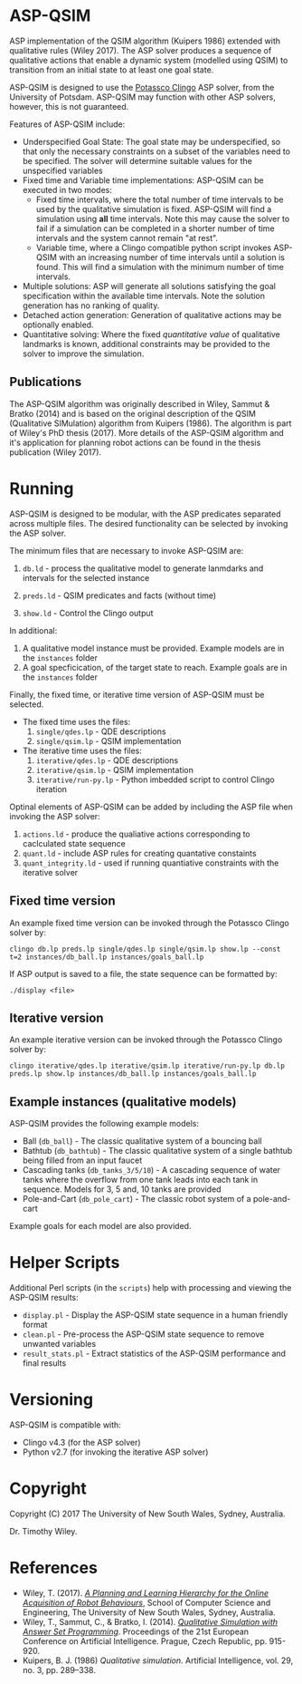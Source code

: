 # ASP-QSIM

ASP implementation of the QSIM algorithm (Kuipers 1986) extended with qualitative rules (Wiley 2017). 
The ASP solver produces a sequence of qualitative actions that enable a dynamic system (modelled using QSIM) to transition from an initial state to at least one goal state.

ASP-QSIM is designed to use the [Potassco Clingo][1] ASP solver, from the University of Potsdam.
ASP-QSIM may function with other ASP solvers, however, this is not guaranteed.

Features of ASP-QSIM include:
* Underspecified Goal State: The goal state may be underspecified, so that only the necessary constraints on a subset of the variables need to be specified. The solver will determine suitable values for the unspecified variables
* Fixed time and Variable time implementations: ASP-QSIM can be executed in two modes:
    * Fixed time intervals, where the total number of time intervals to be used by the qualitative simulation is fixed. ASP-QSIM will find a simulation using **all** time intervals. Note this may cause the solver to fail if a simulation can be completed in a shorter number of time intervals and the system cannot remain "at rest".
    * Variable time, where a Clingo compatible python script invokes ASP-QSIM with an increasing number of time intervals until a solution is found. This will find a simulation with the minimum number of time intervals.
* Multiple solutions: ASP will generate all solutions satisfying the goal specification within the available time intervals. Note the solution generation has no ranking of quality.
* Detached action generation: Generation of qualitative actions may be optionally enabled.
* Quantitative solving: Where the fixed *quantitative value* of qualitative landmarks is known, additional constraints may be provided to the solver to improve the simulation.

## Publications

The ASP-QSIM algorithm was originally described in Wiley, Sammut & Bratko (2014) and is based on the original description of the QSIM (Qualitative SIMulation) algorithm from Kuipers (1986).
The algorithm is part of Wiley's PhD thesis (2017). More details of the ASP-QSIM algorithm and it's application for planning robot actions can be found in the thesis publication (Wiley 2017).

# Running

ASP-QSIM is designed to be modular, with the ASP predicates separated across multiple files.
The desired functionality can be selected by invoking the ASP solver.

The minimum files that are necessary to invoke ASP-QSIM are:
1. ```db.ld``` - process the qualitative model to generate lanmdarks and intervals for the selected instance

1. ```preds.ld``` - QSIM predicates and facts (without time)
1. ```show.ld``` - Control the Clingo output 

In additional:
1. A qualitative model instance must be provided. Example models are in the ```instances``` folder
1. A goal specficication, of the target state to reach. Example goals are in the ```instances``` folder

Finally, the fixed time, or iterative time version of ASP-QSIM must be selected.
* The fixed time uses the files:
    1.  ```single/qdes.lp``` - QDE descriptions
    1.  ```single/qsim.lp``` - QSIM implementation
* The iterative time uses the files:
    1.  ```iterative/qdes.lp``` - QDE descriptions
    1.  ```iterative/qsim.lp``` - QSIM implementation
    1.  ```iterative/run-py.lp``` - Python imbedded script to control Clingo iteration

Optinal elements of ASP-QSIM can be added by including the ASP file when invoking the ASP solver:
1. ```actions.ld``` - produce the qualiative actions corresponding to caclculated state sequence
1. ```quant.ld``` - include ASP rules for creating quantative constaints
1. ```quant_integrity.ld``` - used if running quantiative constraints with the iterative solver


## Fixed time version

An example fixed time version can be invoked through the Potassco Clingo solver by:
```
clingo db.lp preds.lp single/qdes.lp single/qsim.lp show.lp --const t=2 instances/db_ball.lp instances/goals_ball.lp
```

If ASP output is saved to a file, the state sequence can be formatted by:
```
./display <file>
```

## Iterative version
An example iterative version can be invoked through the Potassco Clingo solver by:
```
clingo iterative/qdes.lp iterative/qsim.lp iterative/run-py.lp db.lp preds.lp show.lp instances/db_ball.lp instances/goals_ball.lp
```

## Example instances (qualitative models)
ASP-QSIM provides the following example models:
* Ball (```db_ball```) - The classic qualitative system of a bouncing ball
* Bathtub (```db_bathtub```) - The classic qualitative system of a single bathtub being filled from an input faucet
* Cascading tanks (```db_tanks_3/5/10```) - A cascading sequence of water tanks where the overflow from one tank leads into each tank in sequence. Models for 3, 5 and, 10 tanks are provided
* Pole-and-Cart (```db_pole_cart```) - The classic robot system of a pole-and-cart

Example goals for each model are also provided.

# Helper Scripts

Additional Perl scripts (in the ```scripts```) help with processing and viewing the ASP-QSIM results:
* ```display.pl``` - Display the ASP-QSIM state sequence in a human friendly format
* ```clean.pl``` - Pre-process the ASP-QSIM state sequence to remove unwanted variables
* ```result_stats.pl``` - Extract statistics of the ASP-QSIM performance and final results

# Versioning

ASP-QSIM is compatible with:
* Clingo v4.3 (for the ASP solver)
* Python v2.7 (for invoking the iterative ASP solver)

# Copyright
Copyright (C) 2017 
The University of New South Wales, Sydney, Australia.

Dr. Timothy Wiley.

# References

* Wiley, T. (2017). *[A Planning and Learning Hierarchy for the Online Acquisition of Robot Behaviours][3]*, School of Computer Science and Engineering, The University of New South Wales, Sydney, Australia.
* Wiley, T., Sammut, C., & Bratko, I. (2014). *[Qualitative Simulation with Answer Set Programming][2]*. Proceedings of the 21st European Conference on Artificial Intelligence. Prague, Czech Republic, pp. 915-920.
* Kuipers, B. J. (1986) *Qualitative simulation*. Artificial Intelligence, vol. 29, no. 3, pp. 289–338.


[1]: https://potassco.org/clingo/
[2]: http://ebooks.iospress.nl/volumearticle/37059
[3]: http://handle.unsw.edu.au/1959.4/58775


